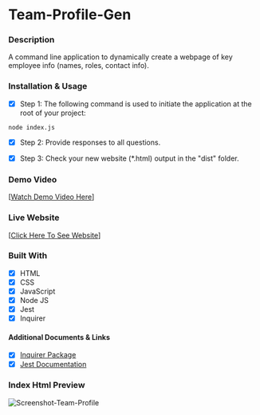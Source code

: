 # Team-Profile-Gen

### Description

A command line application to dynamically create a webpage of key employee info (names, roles, contact info).

### Installation & Usage

* [x] Step 1: The following command is used to initiate the application at the root of your project:
```
node index.js
```
* [x] Step 2: Provide responses to all questions.

* [x] Step 3: Check your new website (*.html) output in the "dist" folder.

### Demo Video 
[[Watch Demo Video Here](https://drive.google.com/file/d/1IZt8qPR8dIyHacoUuBui54V2Yx4lBuE2/preview)]


### Live Website
[[Click Here To See Website](https://andersonjaz.github.io/Team-Profile-Gen/)]

### Built With

* [x] HTML
* [x] CSS
* [x] JavaScript
* [x] Node JS
* [x] Jest
* [x] Inquirer

#### Additional Documents & Links

* [x] [Inquirer Package](https://www.npmjs.com/package/inquirer)
* [x] [Jest Documentation](https://jestjs.io/docs/getting-started)

### Index Html Preview 
![Screenshot-Team-Profile](https://user-images.githubusercontent.com/91381863/171549002-16c3593f-7c17-4149-8389-987c8d6d44fd.jpg)
